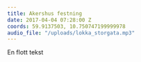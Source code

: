 ```yaml
---
title: Akershus festning
date: 2017-04-04 07:28:00 Z
coords: 59.9137503, 10.750747199999978
audio_file: "/uploads/lokka_storgata.mp3"
---
```


En flott tekst